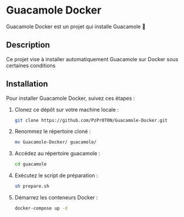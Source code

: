 # Guacamole Docker

Guacamole Docker est un projet qui installe Guacamole 🚀

## Description

Ce projet vise à installer automatiquement Guacamole sur Docker sous certaines conditions

## Installation

Pour installer Guacamole Docker, suivez ces étapes :

1. Clonez ce dépôt sur votre machine locale :

    ```bash
    git clone https://github.com/PzPr0T0N/Guacamole-Docker.git
    ```

2. Renommez le répertoire cloné :

    ```bash
    mv Guacamole-Docker/ guacamole/
    ```

3. Accédez au répertoire guacamole :

    ```bash
    cd guacamole
    ```

4. Exécutez le script de préparation :

    ```bash
    sh prepare.sh
    ```

5. Démarrez les conteneurs Docker :

    ```bash
    docker-compose up -d
    ```
